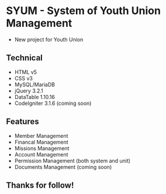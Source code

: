 # SYUM - System of Youth Union Management
* New project for Youth Union

## Technical
* HTML v5
* CSS v3
* MySQL/MariaDB
* jQuery 3.2.1
* DataTable 1.10.16
* CodeIgniter 3.1.6 (coming soon)

## Features
* Member Management
* Financal Management
* Missions Management
* Account Management
* Permission Management (both system and unit)
* Documents Management (coming soon)

## Thanks for follow!

